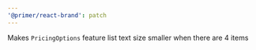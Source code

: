 ```yaml
---
'@primer/react-brand': patch
---
```


Makes `PricingOptions` feature list text size smaller when there are 4 items
